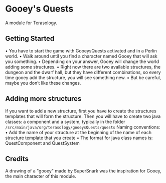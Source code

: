 #  Gooey's Quests

A module for Terasology.

## Getting Started

•	You have to start the game with GooeysQuests activated and in a Perlin world.
•	Walk around until you find a character named Gooey that will ask you something.
•	Depending on your answer, Gooey will change the world adding some structures.
•	Right now there are two available structures, the dungeon and the dwarf hall, but they have different combinations, so every time gooey add the structure, you will see something new.
•	But be careful, maybe you don’t like these changes.

## Adding more structures

If you want to add a new structure, first you have to create the structures templates that will form the structure. Then you will have to create two java classes: a component and a system, typically in the folder `/src/main/java/org/terasology/gooeysQuests/quests`
Naming conventions:
•	Add the name of your structure at the beginning of the name of each structure template that you create
•	The format for java class names is: <YourStructure>QuestComponent and <YourStructure>QuestSystem

## Credits

A drawing of a "gooey" made by SuperSnark was the inspiration for Gooey, the main character of this module.
